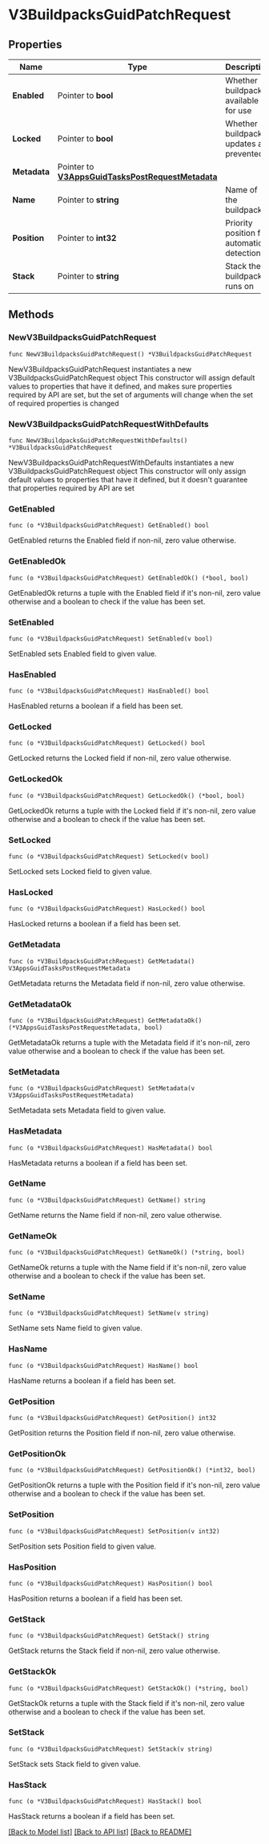 # V3BuildpacksGuidPatchRequest

## Properties

Name | Type | Description | Notes
------------ | ------------- | ------------- | -------------
**Enabled** | Pointer to **bool** | Whether buildpack is available for use | [optional] 
**Locked** | Pointer to **bool** | Whether buildpack updates are prevented | [optional] 
**Metadata** | Pointer to [**V3AppsGuidTasksPostRequestMetadata**](V3AppsGuidTasksPostRequestMetadata.md) |  | [optional] 
**Name** | Pointer to **string** | Name of the buildpack | [optional] 
**Position** | Pointer to **int32** | Priority position for automatic detection | [optional] 
**Stack** | Pointer to **string** | Stack the buildpack runs on | [optional] 

## Methods

### NewV3BuildpacksGuidPatchRequest

`func NewV3BuildpacksGuidPatchRequest() *V3BuildpacksGuidPatchRequest`

NewV3BuildpacksGuidPatchRequest instantiates a new V3BuildpacksGuidPatchRequest object
This constructor will assign default values to properties that have it defined,
and makes sure properties required by API are set, but the set of arguments
will change when the set of required properties is changed

### NewV3BuildpacksGuidPatchRequestWithDefaults

`func NewV3BuildpacksGuidPatchRequestWithDefaults() *V3BuildpacksGuidPatchRequest`

NewV3BuildpacksGuidPatchRequestWithDefaults instantiates a new V3BuildpacksGuidPatchRequest object
This constructor will only assign default values to properties that have it defined,
but it doesn't guarantee that properties required by API are set

### GetEnabled

`func (o *V3BuildpacksGuidPatchRequest) GetEnabled() bool`

GetEnabled returns the Enabled field if non-nil, zero value otherwise.

### GetEnabledOk

`func (o *V3BuildpacksGuidPatchRequest) GetEnabledOk() (*bool, bool)`

GetEnabledOk returns a tuple with the Enabled field if it's non-nil, zero value otherwise
and a boolean to check if the value has been set.

### SetEnabled

`func (o *V3BuildpacksGuidPatchRequest) SetEnabled(v bool)`

SetEnabled sets Enabled field to given value.

### HasEnabled

`func (o *V3BuildpacksGuidPatchRequest) HasEnabled() bool`

HasEnabled returns a boolean if a field has been set.

### GetLocked

`func (o *V3BuildpacksGuidPatchRequest) GetLocked() bool`

GetLocked returns the Locked field if non-nil, zero value otherwise.

### GetLockedOk

`func (o *V3BuildpacksGuidPatchRequest) GetLockedOk() (*bool, bool)`

GetLockedOk returns a tuple with the Locked field if it's non-nil, zero value otherwise
and a boolean to check if the value has been set.

### SetLocked

`func (o *V3BuildpacksGuidPatchRequest) SetLocked(v bool)`

SetLocked sets Locked field to given value.

### HasLocked

`func (o *V3BuildpacksGuidPatchRequest) HasLocked() bool`

HasLocked returns a boolean if a field has been set.

### GetMetadata

`func (o *V3BuildpacksGuidPatchRequest) GetMetadata() V3AppsGuidTasksPostRequestMetadata`

GetMetadata returns the Metadata field if non-nil, zero value otherwise.

### GetMetadataOk

`func (o *V3BuildpacksGuidPatchRequest) GetMetadataOk() (*V3AppsGuidTasksPostRequestMetadata, bool)`

GetMetadataOk returns a tuple with the Metadata field if it's non-nil, zero value otherwise
and a boolean to check if the value has been set.

### SetMetadata

`func (o *V3BuildpacksGuidPatchRequest) SetMetadata(v V3AppsGuidTasksPostRequestMetadata)`

SetMetadata sets Metadata field to given value.

### HasMetadata

`func (o *V3BuildpacksGuidPatchRequest) HasMetadata() bool`

HasMetadata returns a boolean if a field has been set.

### GetName

`func (o *V3BuildpacksGuidPatchRequest) GetName() string`

GetName returns the Name field if non-nil, zero value otherwise.

### GetNameOk

`func (o *V3BuildpacksGuidPatchRequest) GetNameOk() (*string, bool)`

GetNameOk returns a tuple with the Name field if it's non-nil, zero value otherwise
and a boolean to check if the value has been set.

### SetName

`func (o *V3BuildpacksGuidPatchRequest) SetName(v string)`

SetName sets Name field to given value.

### HasName

`func (o *V3BuildpacksGuidPatchRequest) HasName() bool`

HasName returns a boolean if a field has been set.

### GetPosition

`func (o *V3BuildpacksGuidPatchRequest) GetPosition() int32`

GetPosition returns the Position field if non-nil, zero value otherwise.

### GetPositionOk

`func (o *V3BuildpacksGuidPatchRequest) GetPositionOk() (*int32, bool)`

GetPositionOk returns a tuple with the Position field if it's non-nil, zero value otherwise
and a boolean to check if the value has been set.

### SetPosition

`func (o *V3BuildpacksGuidPatchRequest) SetPosition(v int32)`

SetPosition sets Position field to given value.

### HasPosition

`func (o *V3BuildpacksGuidPatchRequest) HasPosition() bool`

HasPosition returns a boolean if a field has been set.

### GetStack

`func (o *V3BuildpacksGuidPatchRequest) GetStack() string`

GetStack returns the Stack field if non-nil, zero value otherwise.

### GetStackOk

`func (o *V3BuildpacksGuidPatchRequest) GetStackOk() (*string, bool)`

GetStackOk returns a tuple with the Stack field if it's non-nil, zero value otherwise
and a boolean to check if the value has been set.

### SetStack

`func (o *V3BuildpacksGuidPatchRequest) SetStack(v string)`

SetStack sets Stack field to given value.

### HasStack

`func (o *V3BuildpacksGuidPatchRequest) HasStack() bool`

HasStack returns a boolean if a field has been set.


[[Back to Model list]](../README.md#documentation-for-models) [[Back to API list]](../README.md#documentation-for-api-endpoints) [[Back to README]](../README.md)


